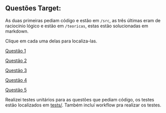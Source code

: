 ## Questões Target:

As duas primeiras pediam código e estão em `/src`, as três últimas eram de raciocínio lógico e estão em `/teoricas`, estas estão solucionadas em markdown.

Clique em cada uma delas para localiza-las.

[Questão 1](src/questao1.py)

[Questão 2](src/questao2.py)

[Questão 3](teoricas/questao3.md)

[Questão 4](teoricas/questao4.md)

[Questão 5](teoricas/questao5.md)

Realizei testes unitários para as questões que pediam código, os testes estão localizados em [tests/](tests/). Também incluí workflow pra realizar os testes.